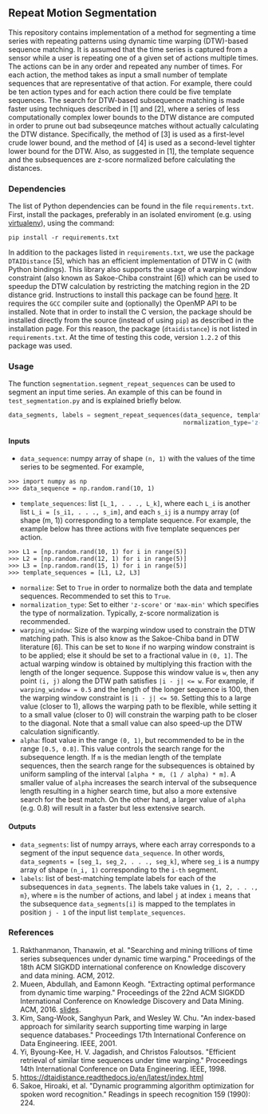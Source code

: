 ## Repeat Motion Segmentation
This repository contains implementation of a method for segmenting a time series with repeating patterns using dynamic time warping (DTW)-based sequence matching. It is assumed that the time series is captured from a sensor while a user is 
repeating one of a given set of actions multiple times. The actions can be in any order and repeated any number of times. For each action, the method takes as input a small number of template sequences that are representative 
of that action. For example, there could be ten action types and for each action there could be five template sequences. The search for DTW-based subsequence matching is made faster using techniques described in [1] and [2], where a 
series of less computationally complex lower bounds to the DTW distance are computed in order to prune out bad subseqeunce matches without actually calculating the DTW distance. Specifically, the method of [3] is used as a first-level 
crude lower bound, and the method of [4] is used as a second-level tighter lower bound for the DTW. Also, as suggested in [1], the template sequence and the subsequences are z-score normalized before calculating the distances.


### Dependencies
The list of Python dependencies can be found in the file `requirements.txt`. First, install the packages, preferably in an isolated enviroment (e.g. using [virtualenv](https://docs.python.org/3/tutorial/venv.html)), 
using the command:
```
pip install -r requirements.txt
```
In addition to the packages listed in `requirements.txt`, we use the package `DTAIDistance` [5], which has an efficient implementation of DTW in C (with Python bindings). This library also supports the usage of a warping window constraint 
(also known as Sakoe-Chiba constraint [6]) which can be used to speedup the DTW calculation by restricting the matching region in the 2D distance grid. Instructions to install this package can be found 
[here](https://dtaidistance.readthedocs.io/en/latest/usage/installation.html). It requires the `GCC` compiler suite and (optionally) the OpenMP API to be installed. Note that in order to install the C version, the package should be 
installed directly from the source (instead of using `pip`) as described in the installation page. For this reason, the package (`dtaidistance`) is not listed in `requirements.txt`. At the time of testing this code, version `1.2.2` 
of this package was used.

### Usage
The function `segmentation.segment_repeat_sequences` can be used to segment an input time series. An example of this can be found in `test_segmentation.py` and is explained briefly below.
```python
data_segments, labels = segment_repeat_sequences(data_sequence, template_sequences, normalize=True, 
                                                 normalization_type='z-score', warping_window=0.5, alpha=0.7)                                    
```
#### Inputs
- `data_sequence`: numpy array of shape `(n, 1)` with the values of the time series to be segmented. For example,
```
>>> import numpy as np
>>> data_sequence = np.random.rand(10, 1)
```
- `template_sequences`: list `[L_1, . . ., L_k]`, where each `L_i` is another list `L_i = [s_i1, . . ., s_im]`, and each `s_ij` is a numpy array (of shape (m, 1)) corresponding to a template sequence. For example, the example below has 
three actions with five template sequences per action.
```
>>> L1 = [np.random.rand(10, 1) for i in range(5)]
>>> L2 = [np.random.rand(12, 1) for i in range(5)]
>>> L3 = [np.random.rand(15, 1) for i in range(5)]
>>> template_sequences = [L1, L2, L3]
```
- `normalize`: Set to `True` in order to normalize both the data and template sequences. Recommended to set this to `True`.
- `normalization_type`: Set to either `'z-score'` or `'max-min'` which specifies the type of normalization. Typically, z-score normalization is recommended.
- `warping_window`: Size of the warping window used to constrain the DTW matching path. This is also know as the Sakoe-Chiba band in DTW literature [6]. This can be set to `None` if no warping window
                    constraint is to be applied; else it should be set to a fractional value in `(0, 1]`. The actual warping window is obtained by multiplying this fraction with the length of the
                    longer sequence. Suppose this window value is `w`, then any point `(i, j)` along the DTW path satisfies `|i - j| <= w`. For example, if `warping_window = 0.5` and the length of the longer sequence is 100, then the 
                    warping window constraint is `|i - j| <= 50`. Setting this to a large value (closer to 1), allows the warping path to be flexible, while setting it to a small value (closer to 0) will constrain the warping path 
                    to be closer to the diagonal. Note that a small value can also speed-up the DTW calculation significantly.
- `alpha`: float value in the range `(0, 1)`, but recommended to be in the range `[0.5, 0.8]`. This value controls the search range for the subsequence length. If `m` is the median length of the template sequences, then the search 
           range for the subsequences is obtained by uniform sampling of the interval `[alpha * m, (1 / alpha) * m]`. A smaller value of `alpha` increases the search interval of the subsequence length resulting in a higher search 
           time, but also a more extensive search for the best match. On the other hand, a larger value of `alpha` (e.g. 0.8) will result in a faster but less extensive search.
           
#### Outputs
- `data_segments`: list of numpy arrays, where each array corresponds to a segment of the input sequence `data_sequence`. In other words, `data_segments = [seg_1, seg_2, . . ., seg_k]`, where `seg_i` is a numpy array of shape `(n_i, 1)` 
                   corresponding to the `i-th` segment.
- `labels`: list of best-matching template labels for each of the subsequences in `data_segments`. The labels take values in `{1, 2, . . ., m}`, where `m` is the number of actions, and label `j` at index `i` means that the subsequence
            `data_segments[i]` is mapped to the templates in position `j - 1` of the input list `template_sequences`.


### References
1. Rakthanmanon, Thanawin, et al. "Searching and mining trillions of time series subsequences under dynamic time warping." Proceedings of the 18th ACM SIGKDD international conference on Knowledge discovery and data mining. ACM, 2012.
1. Mueen, Abdullah, and Eamonn Keogh. "Extracting optimal performance from dynamic time warping." Proceedings of the 22nd ACM SIGKDD International Conference on Knowledge Discovery and Data Mining. ACM, 2016. [slides](https://www.cs.unm.edu/~mueen/DTW.pdf).
1. Kim, Sang-Wook, Sanghyun Park, and Wesley W. Chu. "An index-based approach for similarity search supporting time warping in large sequence databases." Proceedings 17th International Conference on Data Engineering. IEEE, 2001.
1. Yi, Byoung-Kee, H. V. Jagadish, and Christos Faloutsos. "Efficient retrieval of similar time sequences under time warping." Proceedings 14th International Conference on Data Engineering. IEEE, 1998.
1. https://dtaidistance.readthedocs.io/en/latest/index.html
1. Sakoe, Hiroaki, et al. "Dynamic programming algorithm optimization for spoken word recognition." Readings in speech recognition 159 (1990): 224.

  
